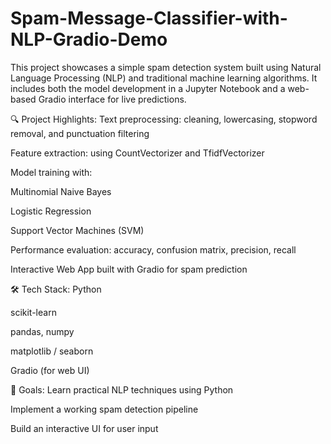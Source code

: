 # Spam-Message-Classifier-with-NLP-Gradio-Demo
This project showcases a simple spam detection system built using Natural Language Processing (NLP) and traditional machine learning algorithms. It includes both the model development in a Jupyter Notebook and a web-based Gradio interface for live predictions.

🔍 Project Highlights:
Text preprocessing: cleaning, lowercasing, stopword removal, and punctuation filtering

Feature extraction: using CountVectorizer and TfidfVectorizer

Model training with:

Multinomial Naive Bayes

Logistic Regression

Support Vector Machines (SVM)

Performance evaluation: accuracy, confusion matrix, precision, recall

Interactive Web App built with Gradio for spam prediction

🛠️ Tech Stack:
Python

scikit-learn

pandas, numpy

matplotlib / seaborn

Gradio (for web UI)

📌 Goals:
Learn practical NLP techniques using Python

Implement a working spam detection pipeline

Build an interactive UI for user input
